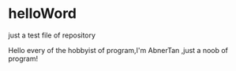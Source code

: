 # helloWord
just a test file of repository


  Hello every of the hobbyist of program,I'm AbnerTan ,just a noob of program!
